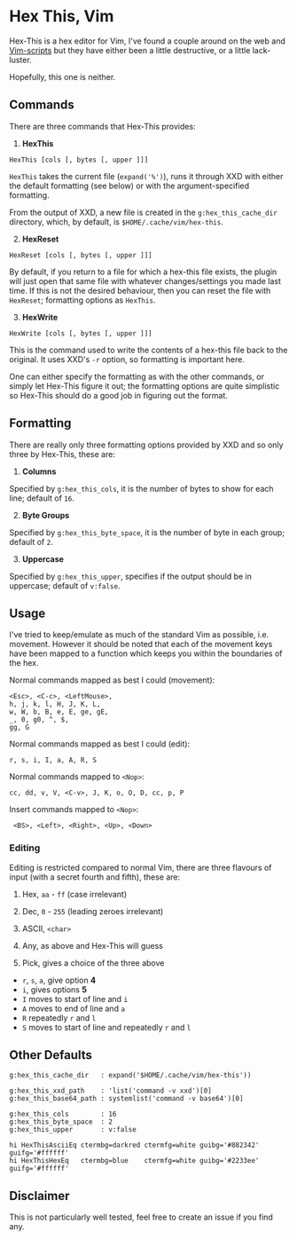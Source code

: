 Hex This, Vim
=============

Hex-This is a hex editor for Vim, I've found a couple around on the web and [Vim-scripts](https://www.vim.org/scripts/) but they have either been a little destructive, or a little lack-luster.

Hopefully, this one is neither.

## Commands

There are three commands that Hex-This provides:

1. **HexThis**

`HexThis [cols [, bytes [, upper ]]]`

`HexThis` takes the current file (`expand('%')`), runs it through XXD with either the default formatting (see below) or with the argument-specified formatting.

From the output of XXD, a new file is created in the `g:hex_this_cache_dir` directory, which, by default, is `$HOME/.cache/vim/hex-this`.


2. **HexReset**

`HexReset [cols [, bytes [, upper ]]]`

By default, if you return to a file for which a hex-this file exists, the plugin will just open that same file with whatever changes/settings you made last time. If this is not the desired behaviour, then you can reset the file with `HexReset`; formatting options as `HexThis`.


3. **HexWrite**

`HexWrite [cols [, bytes [, upper ]]]`

This is the command used to write the contents of a hex-this file back to the original. It uses XXD's `-r` option, so formatting is important here.

One can either specify the formatting as with the other commands, or simply let Hex-This figure it out; the formatting options are quite simplistic so Hex-This should do a good job in figuring out the format.


## Formatting

There are really only three formatting options provided by XXD and so only three by Hex-This, these are:

1. **Columns**

Specified by `g:hex_this_cols`, it is the number of bytes to show for each line; default of `16`.

2. **Byte Groups**

Specified by `g:hex_this_byte_space`, it is the number of byte in each group; default of `2`.

3. **Uppercase**

Specified by `g:hex_this_upper`, specifies if the output should be in uppercase; default of `v:false`.


## Usage

I've tried to keep/emulate as much of the standard Vim as possible, i.e. movement. However it should be noted that each of the movement keys have been mapped to a function which keeps you within the boundaries of the hex.

Normal commands mapped as best I could (movement):

    <Esc>, <C-c>, <LeftMouse>, 
    h, j, k, l, H, J, K, L, 
    w, W, b, B, e, E, ge, gE,
    _, 0, g0, ^, $,
    gg, G

Normal commands mapped as best I could (edit):

    r, s, i, I, a, A, R, S

Normal commands mapped to `<Nop>`:

    cc, dd, v, V, <C-v>, J, K, o, O, D, cc, p, P 

Insert commands mapped to `<Nop>`:

     <BS>, <Left>, <Right>, <Up>, <Down> 


### Editing

Editing is restricted compared to normal Vim, there are three flavours of input (with a secret fourth and fifth), these are:

1. Hex, `aa` - `ff` (case irrelevant)
2. Dec, `0` - `255` (leading zeroes irrelevant)
3. ASCII, `<char>`

4. Any, as above and Hex-This will guess
5. Pick, gives a choice of the three above

- `r`, `s`, `a`, give option **4**
- `i`, gives options **5**
- `I` moves to start of line and `i`
- `A` moves to end of line and `a`
- `R` repeatedly `r` and `l`
- `S` moves to start of line and repeatedly `r` and `l`


## Other Defaults

```
g:hex_this_cache_dir   : expand('$HOME/.cache/vim/hex-this'))

g:hex_this_xxd_path    : 'list('command -v xxd')[0]
g:hex_this_base64_path : systemlist('command -v base64')[0]

g:hex_this_cols        : 16
g:hex_this_byte_space  : 2
g:hex_this_upper       : v:false

hi HexThisAsciiEq ctermbg=darkred ctermfg=white guibg='#882342' guifg='#ffffff'
hi HexThisHexEq   ctermbg=blue    ctermfg=white guibg='#2233ee' guifg='#ffffff'
```

## Disclaimer

This is not particularly well tested, feel free to create an issue if you find any.
